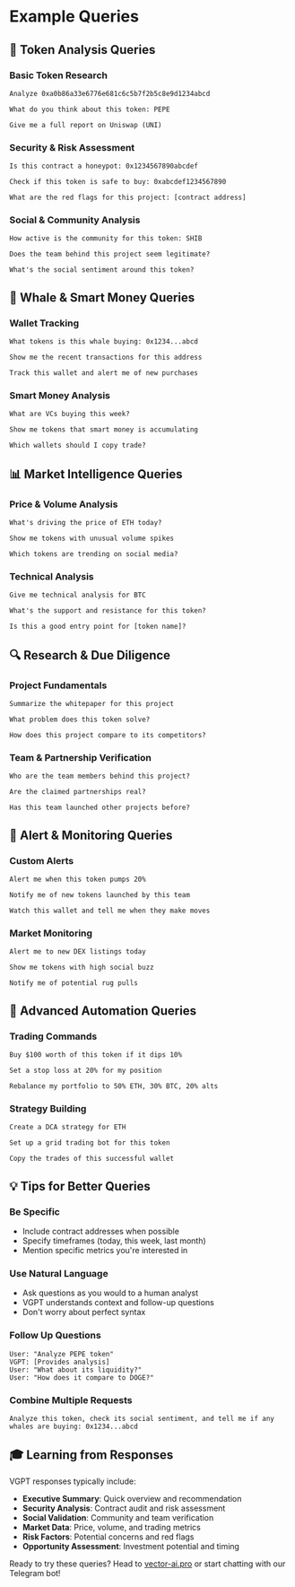 # Example Queries

## 🎯 Token Analysis Queries

### Basic Token Research
```
Analyze 0xa0b86a33e6776e681c6c5b7f2b5c8e9d1234abcd
```

```
What do you think about this token: PEPE
```

```
Give me a full report on Uniswap (UNI)
```

### Security & Risk Assessment
```
Is this contract a honeypot: 0x1234567890abcdef
```

```
Check if this token is safe to buy: 0xabcdef1234567890
```

```
What are the red flags for this project: [contract address]
```

### Social & Community Analysis
```
How active is the community for this token: SHIB
```

```
Does the team behind this project seem legitimate?
```

```
What's the social sentiment around this token?
```

## 🐋 Whale & Smart Money Queries

### Wallet Tracking
```
What tokens is this whale buying: 0x1234...abcd
```

```
Show me the recent transactions for this address
```

```
Track this wallet and alert me of new purchases
```

### Smart Money Analysis
```
What are VCs buying this week?
```

```
Show me tokens that smart money is accumulating
```

```
Which wallets should I copy trade?
```

## 📊 Market Intelligence Queries

### Price & Volume Analysis
```
What's driving the price of ETH today?
```

```
Show me tokens with unusual volume spikes
```

```
Which tokens are trending on social media?
```

### Technical Analysis
```
Give me technical analysis for BTC
```

```
What's the support and resistance for this token?
```

```
Is this a good entry point for [token name]?
```

## 🔍 Research & Due Diligence

### Project Fundamentals
```
Summarize the whitepaper for this project
```

```
What problem does this token solve?
```

```
How does this project compare to its competitors?
```

### Team & Partnership Verification
```
Who are the team members behind this project?
```

```
Are the claimed partnerships real?
```

```
Has this team launched other projects before?
```

## 🚨 Alert & Monitoring Queries

### Custom Alerts
```
Alert me when this token pumps 20%
```

```
Notify me of new tokens launched by this team
```

```
Watch this wallet and tell me when they make moves
```

### Market Monitoring
```
Alert me to new DEX listings today
```

```
Show me tokens with high social buzz
```

```
Notify me of potential rug pulls
```

## 🤖 Advanced Automation Queries

### Trading Commands
```
Buy $100 worth of this token if it dips 10%
```

```
Set a stop loss at 20% for my position
```

```
Rebalance my portfolio to 50% ETH, 30% BTC, 20% alts
```

### Strategy Building
```
Create a DCA strategy for ETH
```

```
Set up a grid trading bot for this token
```

```
Copy the trades of this successful wallet
```

## 💡 Tips for Better Queries

### Be Specific
- Include contract addresses when possible
- Specify timeframes (today, this week, last month)
- Mention specific metrics you're interested in

### Use Natural Language
- Ask questions as you would to a human analyst
- VGPT understands context and follow-up questions
- Don't worry about perfect syntax

### Follow Up Questions
```
User: "Analyze PEPE token"
VGPT: [Provides analysis]
User: "What about its liquidity?"
User: "How does it compare to DOGE?"
```

### Combine Multiple Requests
```
Analyze this token, check its social sentiment, and tell me if any whales are buying: 0x1234...abcd
```

## 🎓 Learning from Responses

VGPT responses typically include:

- **Executive Summary**: Quick overview and recommendation
- **Security Analysis**: Contract audit and risk assessment
- **Social Validation**: Community and team verification
- **Market Data**: Price, volume, and trading metrics
- **Risk Factors**: Potential concerns and red flags
- **Opportunity Assessment**: Investment potential and timing

Ready to try these queries? Head to [vector-ai.pro](https://vector-ai.pro) or start chatting with our Telegram bot! 
